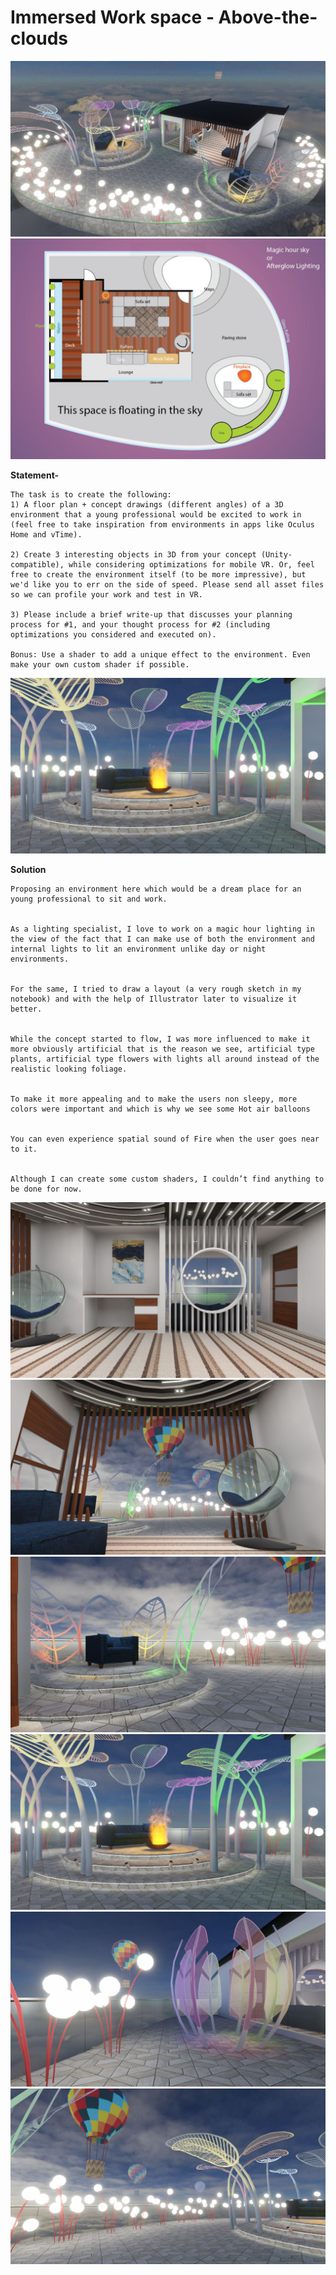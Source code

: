 # Immersed Work space - Above-the-clouds

![Overview](https://github.com/sunilcreativesighter/ImmersedWorkSpace/blob/main/Screenshots/7.JPG)
![Overview](https://github.com/sunilcreativesighter/ImmersedWorkSpace/blob/main/Screenshots/0.JPG)

**Statement-** 
```
The task is to create the following:
1) A floor plan + concept drawings (different angles) of a 3D environment that a young professional would be excited to work in (feel free to take inspiration from environments in apps like Oculus Home and vTime).
 
2) Create 3 interesting objects in 3D from your concept (Unity-compatible), while considering optimizations for mobile VR. Or, feel free to create the environment itself (to be more impressive), but we'd like you to err on the side of speed. Please send all asset files so we can profile your work and test in VR.
 
3) Please include a brief write-up that discusses your planning process for #1, and your thought process for #2 (including optimizations you considered and executed on).
 
Bonus: Use a shader to add a unique effect to the environment. Even make your own custom shader if possible.
```
![Overview](https://github.com/sunilcreativesighter/ImmersedWorkSpace/blob/main/Screenshots/4.JPG)

**Solution**
```
Proposing an environment here which would be a dream place for an young professional to sit and work.


As a lighting specialist, I love to work on a magic hour lighting in the view of the fact that I can make use of both the environment and internal lights to lit an environment unlike day or night environments.


For the same, I tried to draw a layout (a very rough sketch in my notebook) and with the help of Illustrator later to visualize it better.


While the concept started to flow, I was more influenced to make it more obviously artificial that is the reason we see, artificial type plants, artificial type flowers with lights all around instead of the realistic looking foliage.


To make it more appealing and to make the users non sleepy, more colors were important and which is why we see some Hot air balloons


You can even experience spatial sound of Fire when the user goes near to it.


Although I can create some custom shaders, I couldn’t find anything to be done for now.
```
![Workspace Views](https://github.com/sunilcreativesighter/ImmersedWorkSpace/blob/main/Screenshots/1.JPG)
![Workspace Views](https://github.com/sunilcreativesighter/ImmersedWorkSpace/blob/main/Screenshots/2.JPG)
![Workspace Views](https://github.com/sunilcreativesighter/ImmersedWorkSpace/blob/main/Screenshots/3.JPG)
![Workspace Views](https://github.com/sunilcreativesighter/ImmersedWorkSpace/blob/main/Screenshots/4.JPG)
![Workspace Views](https://github.com/sunilcreativesighter/ImmersedWorkSpace/blob/main/Screenshots/5.JPG)
![Workspace Views](https://github.com/sunilcreativesighter/ImmersedWorkSpace/blob/main/Screenshots/6.JPG)
